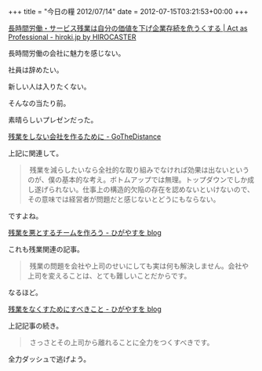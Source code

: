 +++
title = "今日の糧 2012/07/14"
date = 2012-07-15T03:21:53+00:00
+++

  [長時間労働・サービス残業は自分の価値を下げ企業存続を危うくする | Act as Professional - hiroki.jp by HIROCASTER](http://hiroki.jp/2012/07/05/4613/)

長時間労働の会社に魅力を感じない。

社員は辞めたい。

新しい人は入りたくない。

そんなの当たり前。

素晴らしいプレゼンだった。

  [残業をしない会社を作るために - GoTheDistance](http://d.hatena.ne.jp/gothedistance/20120709/1341793923)

上記に関連して。

> 残業を減らしたいなら全社的な取り組みでなければ効果は出ないというのが、僕の基本的な考え。ボトムアップでは無理。トップダウンでしか成し遂げられない。仕事上の構造的欠陥の存在を認めないといけないので、その意味では経営者が問題だと感じないとどうにもならない。

ですよね。

  [残業を悪とするチームを作ろう - ひがやすを blog](http://d.hatena.ne.jp/higayasuo/20120709/1341806726)

これも残業関連の記事。

> 残業の問題を会社や上司のせいにしても実は何も解決しません。会社や上司を変えることは、とても難しいことだからです。

なるほど。

  [残業をなくすためにすべきこと - ひがやすを blog](http://d.hatena.ne.jp/higayasuo/20120710/1341912051)

上記記事の続き。

> さっさとその上司から離れることに全力をつくすべきです。

全力ダッシュで逃げよう。

